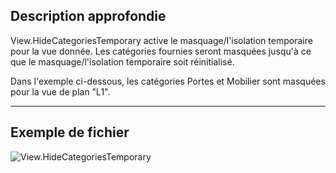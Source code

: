 ## Description approfondie
View.HideCategoriesTemporary active le masquage/l'isolation temporaire pour la vue donnée. Les catégories fournies seront masquées jusqu'à ce que le masquage/l'isolation temporaire soit réinitialisé.

Dans l'exemple ci-dessous, les catégories Portes et Mobilier sont masquées pour la vue de plan "L1".
___
## Exemple de fichier

![View.HideCategoriesTemporary](./Revit.Elements.Views.View.HideCategoriesTemporary_img.jpg)
